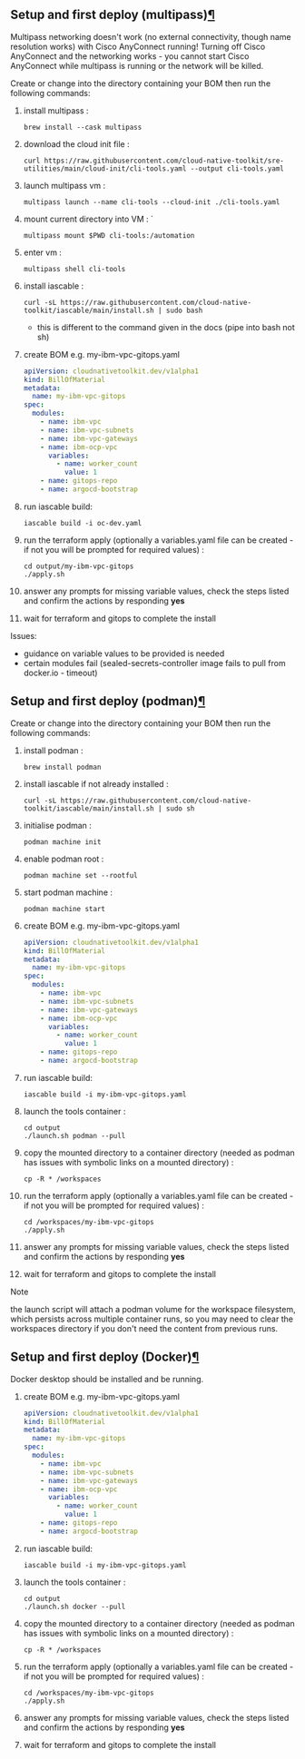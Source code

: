 ## Setup and first deploy (multipass)[¶](https://binnes.github.io/TechZoneAutomation/setup/#setup-and-first-deploy-multipass)

Multipass networking doesn't work (no external connectivity, though name resolution works) with Cisco AnyConnect running! Turning off Cisco AnyConnect and the networking works - you cannot start Cisco AnyConnect while multipass is running or the network will be killed.

Create or change into the directory containing your BOM then run the following commands:

1. install multipass : 

   ```shell
   brew install --cask multipass
   ```

   

2. download the cloud init file : 

   ```shell
   curl https://raw.githubusercontent.com/cloud-native-toolkit/sre-utilities/main/cloud-init/cli-tools.yaml --output cli-tools.yaml
   ```

3. launch multipass vm : 

   ```shell
   multipass launch --name cli-tools --cloud-init ./cli-tools.yaml
   ```

   

4. mount current directory into VM : `

   ```shell
   multipass mount $PWD cli-tools:/automation
   ```

   

5. enter vm : 

   ```shell
   multipass shell cli-tools
   ```

   

6. install iascable : 

   ```shell
   curl -sL https://raw.githubusercontent.com/cloud-native-toolkit/iascable/main/install.sh | sudo bash
   ```

    - this is different to the command given in the docs (pipe into bash not sh)

7. create BOM e.g. my-ibm-vpc-gitops.yaml

   ```yaml
   apiVersion: cloudnativetoolkit.dev/v1alpha1
   kind: BillOfMaterial
   metadata:
     name: my-ibm-vpc-gitops
   spec:
     modules:
       - name: ibm-vpc
       - name: ibm-vpc-subnets
       - name: ibm-vpc-gateways
       - name: ibm-ocp-vpc
         variables:
           - name: worker_count
             value: 1
       - name: gitops-repo
       - name: argocd-bootstrap
   ```

8. run iascable build: 

   ```shell
   iascable build -i oc-dev.yaml
   ```

   

9. run the terraform apply (optionally a variables.yaml file can be created - if not you will be prompted for required values) :

   ```shell
   cd output/my-ibm-vpc-gitops
   ./apply.sh
   ```

10. answer any prompts for missing variable values, check the steps listed and confirm the actions by responding **yes**

11. wait for terraform and gitops to complete the install

Issues:

- guidance on variable values to be provided is needed
- certain modules fail (sealed-secrets-controller image fails to pull from docker.io - timeout)

## Setup and first deploy (podman)[¶](https://binnes.github.io/TechZoneAutomation/setup/#setup-and-first-deploy-podman)

Create or change into the directory containing your BOM then run the following commands:

1. install podman : 

   ```shell
   brew install podman
   ```

   

2. install iascable if not already installed : 

   ```shell
   curl -sL https://raw.githubusercontent.com/cloud-native-toolkit/iascable/main/install.sh | sudo sh
   ```

   

3. initialise podman : 

   ```shell
   podman machine init
   ```

   

4. enable podman root : 

   ```shell
   podman machine set --rootful
   ```

   

5. start podman machine : 

   ```shell
   podman machine start
   ```

   

6. create BOM e.g. my-ibm-vpc-gitops.yaml

   ```yaml
   apiVersion: cloudnativetoolkit.dev/v1alpha1
   kind: BillOfMaterial
   metadata:
     name: my-ibm-vpc-gitops
   spec:
     modules:
       - name: ibm-vpc
       - name: ibm-vpc-subnets
       - name: ibm-vpc-gateways
       - name: ibm-ocp-vpc
         variables:
           - name: worker_count
             value: 1
       - name: gitops-repo
       - name: argocd-bootstrap
   ```

7. run iascable build: 

   ```shell
   iascable build -i my-ibm-vpc-gitops.yaml
   ```

   

8. launch the tools container :

   ```shell
   cd output 
   ./launch.sh podman --pull
   ```

9. copy the mounted directory to a container directory (needed as podman has issues with symbolic links on a mounted directory) : 

   ```shell
   cp -R * /workspaces
   ```

   

10. run the terraform apply (optionally a variables.yaml file can be created - if not you will be prompted for required values) :

    ```shell
    cd /workspaces/my-ibm-vpc-gitops
    ./apply.sh
    ```

11. answer any prompts for missing variable values, check the steps listed and confirm the actions by responding **yes**

12. wait for terraform and gitops to complete the install

Note

the launch script will attach a podman volume for the workspace filesystem, which persists across multiple container runs, so you may need to clear the workspaces directory if you don't need the content from previous runs.



## Setup and first deploy (Docker)[¶](https://binnes.github.io/TechZoneAutomation/setup/#setup-and-first-deploy-podman)

Docker desktop should be installed and be running.

1. create BOM e.g. my-ibm-vpc-gitops.yaml

   ```yaml
   apiVersion: cloudnativetoolkit.dev/v1alpha1
   kind: BillOfMaterial
   metadata:
     name: my-ibm-vpc-gitops
   spec:
     modules:
       - name: ibm-vpc
       - name: ibm-vpc-subnets
       - name: ibm-vpc-gateways
       - name: ibm-ocp-vpc
         variables:
           - name: worker_count
             value: 1
       - name: gitops-repo
       - name: argocd-bootstrap
   ```

2. run iascable build: 

   ```shell
   iascable build -i my-ibm-vpc-gitops.yaml
   ```

   

3. launch the tools container :

   ```shell
   cd output 
   ./launch.sh docker --pull
   ```

4. copy the mounted directory to a container directory (needed as podman has issues with symbolic links on a mounted directory) : 

   ```shell
   cp -R * /workspaces
   ```

   

5. run the terraform apply (optionally a variables.yaml file can be created - if not you will be prompted for required values) :

   ```shell
   cd /workspaces/my-ibm-vpc-gitops
   ./apply.sh
   ```

6. answer any prompts for missing variable values, check the steps listed and confirm the actions by responding **yes**

7. wait for terraform and gitops to complete the install

